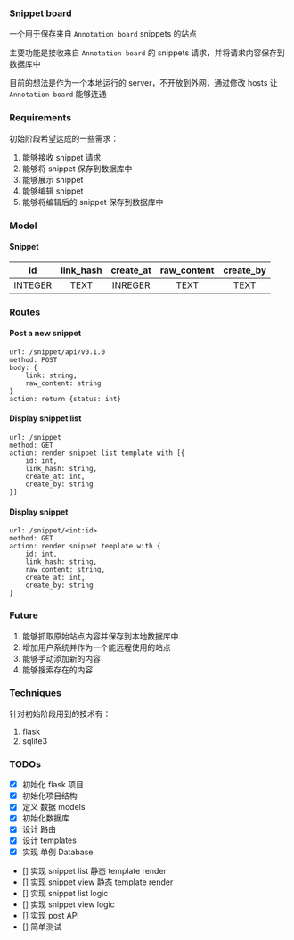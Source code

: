 ### Snippet board
一个用于保存来自 `Annotation board` snippets 的站点

主要功能是接收来自 `Annotation board` 的 snippets 请求，并将请求内容保存到数据库中

目前的想法是作为一个本地运行的 server，不开放到外网，通过修改 hosts 让 `Annotation board` 能够连通


### Requirements
初始阶段希望达成的一些需求：
1. 能够接收 snippet 请求
2. 能够将 snippet 保存到数据库中
3. 能够展示 snippet
4. 能够编辑 snippet
5. 能够将编辑后的 snippet 保存到数据库中

### Model
#### Snippet
| id | link\_hash | create\_at | raw\_content | create\_by |
| :------: | :------:| :------: | :------: | :------: |
| INTEGER | TEXT | INREGER | TEXT | TEXT |

### Routes
#### Post a new snippet
```
url: /snippet/api/v0.1.0
method: POST
body: {
    link: string,
    raw_content: string
}
action: return {status: int}
```

#### Display snippet list
```
url: /snippet
method: GET
action: render snippet list template with [{
    id: int,
    link_hash: string,
    create_at: int,
    create_by: string
}]
```

#### Display snippet
```
url: /snippet/<int:id>
method: GET
action: render snippet template with {
    id: int,
    link_hash: string,
    raw_content: string,
    create_at: int,
    create_by: string
}
```

### Future
1. 能够抓取原始站点内容并保存到本地数据库中
2. 增加用户系统并作为一个能远程使用的站点
3. 能够手动添加新的内容
4. 能够搜索存在的内容

### Techniques
针对初始阶段用到的技术有：
1. flask
2. sqlite3

### TODOs
- [x] 初始化 flask 项目
- [x] 初始化项目结构
- [x] 定义 数据 models
- [x] 初始化数据库
- [x] 设计 路由
- [x] 设计 templates
- [x] 实现 单例 Database
- [] 实现 snippet list 静态 template render
- [] 实现 snippet view 静态 template render
- [] 实现 snippet list logic
- [] 实现 snippet view logic
- [] 实现 post API
- [] 简单测试


